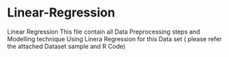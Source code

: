 # Linear-Regression
Linear Regression
This file contain all Data Preprocessing steps and Modelling technique
Using Linera Regression for this Data set ( please refer the attached Dataset sample and R Code)

